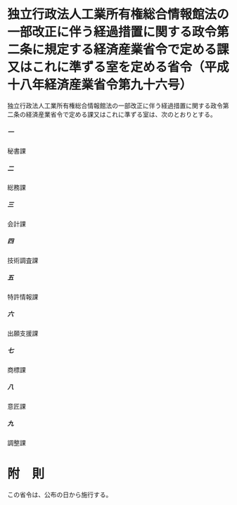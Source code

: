 # 独立行政法人工業所有権総合情報館法の一部改正に伴う経過措置に関する政令第二条に規定する経済産業省令で定める課又はこれに準ずる室を定める省令（平成十八年経済産業省令第九十六号）
独立行政法人工業所有権総合情報館法の一部改正に伴う経過措置に関する政令第二条の経済産業省令で定める課又はこれに準ずる室は、次のとおりとする。
##### 一
秘書課
##### 二
総務課
##### 三
会計課
##### 四
技術調査課
##### 五
特許情報課
##### 六
出願支援課
##### 七
商標課
##### 八
意匠課
##### 九
調整課
# 附　則
この省令は、公布の日から施行する。
